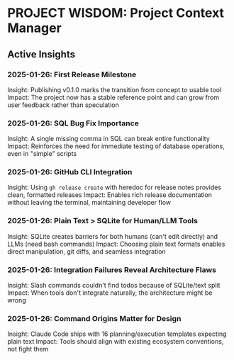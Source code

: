 # PROJECT WISDOM: Project Context Manager

## Active Insights

### 2025-01-26: First Release Milestone
Insight: Publishing v0.1.0 marks the transition from concept to usable tool
Impact: The project now has a stable reference point and can grow from user feedback rather than speculation

### 2025-01-26: SQL Bug Fix Importance
Insight: A single missing comma in SQL can break entire functionality
Impact: Reinforces the need for immediate testing of database operations, even in "simple" scripts

### 2025-01-26: GitHub CLI Integration
Insight: Using `gh release create` with heredoc for release notes provides clean, formatted releases
Impact: Enables rich release documentation without leaving the terminal, maintaining developer flow

### 2025-01-26: Plain Text > SQLite for Human/LLM Tools
Insight: SQLite creates barriers for both humans (can't edit directly) and LLMs (need bash commands)
Impact: Choosing plain text formats enables direct manipulation, git diffs, and seamless integration

### 2025-01-26: Integration Failures Reveal Architecture Flaws
Insight: Slash commands couldn't find todos because of SQLite/text split
Impact: When tools don't integrate naturally, the architecture might be wrong

### 2025-01-26: Command Origins Matter for Design
Insight: Claude Code ships with 16 planning/execution templates expecting plain text
Impact: Tools should align with existing ecosystem conventions, not fight them